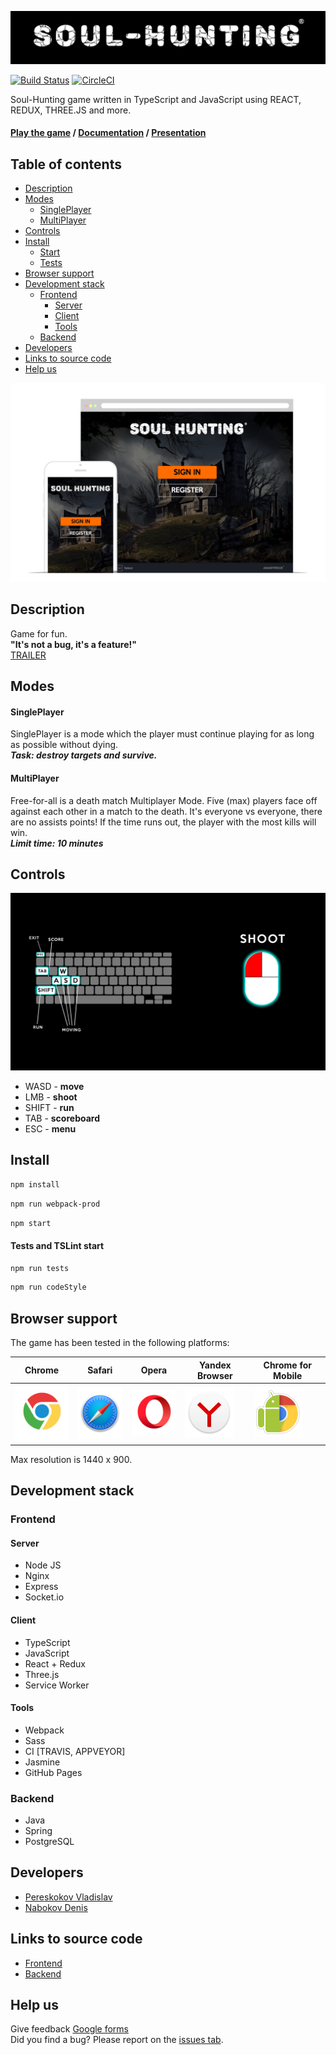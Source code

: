 ![Logo](docs/assets/logo.png)

[![Build Status](https://travis-ci.com/vladpereskokov/soul-hunting.svg?token=vgWpgFdW3m8asKepzCnQ&branch=master&label=Travis)](https://travis-ci.com/vladpereskokov/soul-hunting) 
[![CircleCI](https://circleci.com/gh/vladpereskokov/soul-hunting.svg?style=svg&circle-token=118ac22e77990fb008c3d5f85caec63b627f5500)](https://circleci.com/gh/vladpereskokov/soul-hunting)

Soul-Hunting game written in TypeScript and JavaScript using REACT, REDUX, THREE.JS and more.

#### [Play the game](https://www.soul-hunting.ru/) / [Documentation](https://vladpereskokov.github.io/soul-hunting/) / [Presentation](https://vladpereskokov.github.io/presentation-soul-hunting/)

## Table of contents

- [Description](#description)
- [Modes](#modes)  
  * [SinglePlayer](#sp)
  * [MultiPlayer](#mp)
- [Controls](#constrols)
- [Install](#install)  
  * [Start](#installstart)
  * [Tests](#installtests)
- [Browser support](#browsersupport)
- [Development stack](#devstack)
  * [Frontend](#devstackfront)
    + [Server](#devstackfrontserver)
    + [Client](#devstackfrontclient)
    + [Tools](#devstackfronttools)
  * [Backend](#devstackback)
- [Developers](#developers)
- [Links to source code](#links)
- [Help us](#help)

<a name="description"></a>
![Main](docs/assets/main.png)

## Description

Game for fun.   
**"It's not a bug, it's a feature!"**  
[TRAILER](https://www.youtube.com/watch?v=yQHC7jtA8rc)

## Modes
<a name="modes"></a>

#### SinglePlayer
<a name="sp"></a>

SinglePlayer is a mode which the player must continue playing for as long as possible without dying.  
***Task: destroy targets and survive.***  

#### MultiPlayer
<a name="mp"></a>

Free-for-all is a death match Multiplayer Mode. 
Five (max) players face off against each other in a match to the death. 
It's everyone vs everyone, there are no assists points! 
If the time runs out, the player with the most kills will win.  
***Limit time: 10 minutes***

## Controls
<a name="constrols"></a>

![Controls](docs/assets/loading1.png)

+ WASD - **move**
+ LMB - **shoot**
+ SHIFT - **run**
+ TAB - **scoreboard**
+ ESC - **menu**

## Install
<a name="install"></a>
<a name="installstart"></a>
```sh
npm install
```

```sh
npm run webpack-prod
```

```sh
npm start
```

#### Tests and TSLint start
<a name="installtests"></a>

```sh
npm run tests
```

```sh
npm run codeStyle
```

## Browser support
<a name="browsersupport"></a>

The game has been tested in the following platforms:

Chrome | Safari | Opera | Yandex Browser | Chrome for Mobile |
--- | --- | --- | --- | --- |
![Chrome](docs/assets/chrome.png) | ![Safari](docs/assets/safari.png) | ![Opera](docs/assets/opera.png) | ![Yandex Browser](docs/assets/yandex_browser.png) | ![Chrome for mobile](docs/assets/chrome_mobile.png)
 
Max resolution is 1440 x 900.

## Development stack
<a name="devstack"></a>

### Frontend
<a name="devstackfront"></a>

#### Server
<a name="devstackfrontserver"></a>

- Node JS
- Nginx
- Express
- Socket.io

#### Client
<a name="devstackfrontclient"></a>

- TypeScript
- JavaScript
- React + Redux
- Three.js
- Service Worker

#### Tools
<a name="devstackfronttools"></a>

- Webpack
- Sass
- CI [TRAVIS, APPVEYOR]
- Jasmine
- GitHub Pages

### Backend
<a name="devstackback"></a>

- Java
- Spring
- PostgreSQL

## Developers
<a name="developers"></a>

- [Pereskokov Vladislav](https://github.com/vladpereskokov)
- [Nabokov Denis](https://github.com/Chocco-Crokko)

## Links to source code
<a name="links"></a>

- [Frontend](https://github.com/vladpereskokov/soul-hunting)
- [Backend](https://github.com/Chocco-Crokko/ananymous-02-2017)

## Help us
<a name="help"></a>

Give feedback [Google forms](http://bit.ly/2qDS5d4)  
Did you find a bug? Please report on the [issues tab](https://github.com/vladpereskokov/soul-hunting/issues).
